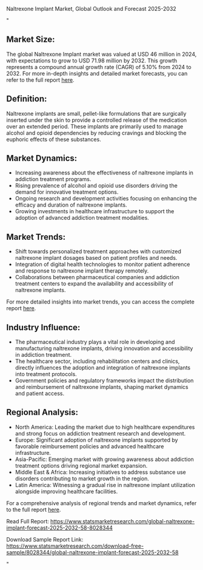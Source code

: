 Naltrexone Implant Market, Global Outlook and Forecast 2025-2032

"<h2>Market Size:</h2>
<p>The global Naltrexone Implant market was valued at USD 46 million in 2024, with expectations to grow to USD 71.98 million by 2032. This growth represents a compound annual growth rate (CAGR) of 5.10% from 2024 to 2032. For more in-depth insights and detailed market forecasts, you can refer to the full report <a href='https://www.statsmarketresearch.com/global-naltrexone-implant-forecast-2025-2032-58-8028344'>here</a>.</p>

<h2>Definition:</h2>
<p>Naltrexone implants are small, pellet-like formulations that are surgically inserted under the skin to provide a controlled release of the medication over an extended period. These implants are primarily used to manage alcohol and opioid dependencies by reducing cravings and blocking the euphoric effects of these substances.</p>

<h2>Market Dynamics:</h2>
<ul>
  <li>Increasing awareness about the effectiveness of naltrexone implants in addiction treatment programs.</li>
  <li>Rising prevalence of alcohol and opioid use disorders driving the demand for innovative treatment options.</li>
  <li>Ongoing research and development activities focusing on enhancing the efficacy and duration of naltrexone implants.</li>
  <li>Growing investments in healthcare infrastructure to support the adoption of advanced addiction treatment modalities.</li>
</ul>

<h2>Market Trends:</h2>
<ul>
  <li>Shift towards personalized treatment approaches with customized naltrexone implant dosages based on patient profiles and needs.</li>
  <li>Integration of digital health technologies to monitor patient adherence and response to naltrexone implant therapy remotely.</li>
  <li>Collaborations between pharmaceutical companies and addiction treatment centers to expand the availability and accessibility of naltrexone implants.</li>
</ul>
<p>For more detailed insights into market trends, you can access the complete report <a href='https://www.statsmarketresearch.com/global-naltrexone-implant-forecast-2025-2032-58-8028344'>here</a>.</p>

<h2>Industry Influence:</h2>
<ul>
  <li>The pharmaceutical industry plays a vital role in developing and manufacturing naltrexone implants, driving innovation and accessibility in addiction treatment.</li>
  <li>The healthcare sector, including rehabilitation centers and clinics, directly influences the adoption and integration of naltrexone implants into treatment protocols.</li>
  <li>Government policies and regulatory frameworks impact the distribution and reimbursement of naltrexone implants, shaping market dynamics and patient access.</li>
</ul>

<h2>Regional Analysis:</h2>
<ul>
  <li>North America: Leading the market due to high healthcare expenditures and strong focus on addiction treatment research and development.</li>
  <li>Europe: Significant adoption of naltrexone implants supported by favorable reimbursement policies and advanced healthcare infrastructure.</li>
  <li>Asia-Pacific: Emerging market with growing awareness about addiction treatment options driving regional market expansion.</li>
  <li>Middle East & Africa: Increasing initiatives to address substance use disorders contributing to market growth in the region.</li>
  <li>Latin America: Witnessing a gradual rise in naltrexone implant utilization alongside improving healthcare facilities.</li>
</ul>
<p>For a comprehensive analysis of regional trends and market dynamics, refer to the full report <a href='https://www.statsmarketresearch.com/global-naltrexone-implant-forecast-2025-2032-58-8028344'>here</a>.</p>

<p>Read Full Report: <a href='https://www.statsmarketresearch.com/global-naltrexone-implant-forecast-2025-2032-58-8028344'>https://www.statsmarketresearch.com/global-naltrexone-implant-forecast-2025-2032-58-8028344</a></p>
<p>Download Sample Report Link: <a href='https://www.statsmarketresearch.com/download-free-sample/8028344/global-naltrexone-implant-forecast-2025-2032-58'>https://www.statsmarketresearch.com/download-free-sample/8028344/global-naltrexone-implant-forecast-2025-2032-58</a></p>"
